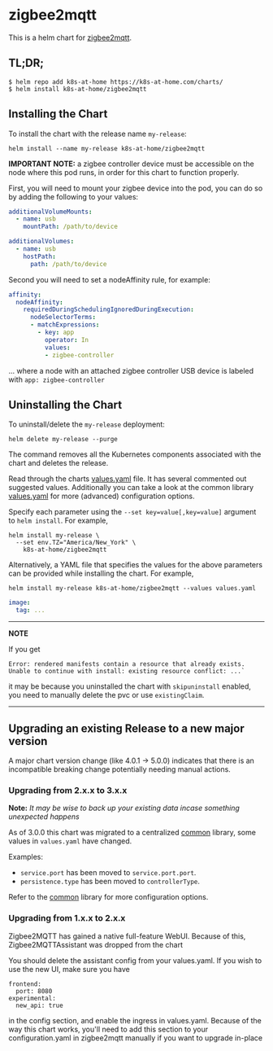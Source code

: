 # zigbee2mqtt

This is a helm chart for [zigbee2mqtt](https://www.zigbee2mqtt.io).

## TL;DR;

```shell
$ helm repo add k8s-at-home https://k8s-at-home.com/charts/
$ helm install k8s-at-home/zigbee2mqtt
```

## Installing the Chart

To install the chart with the release name `my-release`:

```console
helm install --name my-release k8s-at-home/zigbee2mqtt
```

**IMPORTANT NOTE:** a zigbee controller device must be accessible on the node where this pod runs, in order for this chart to function properly.

First, you will need to mount your zigbee device into the pod, you can do so by adding the following to your values:

```yaml
additionalVolumeMounts:
  - name: usb
    mountPath: /path/to/device

additionalVolumes:
  - name: usb
    hostPath:
      path: /path/to/device
```

Second you will need to set a nodeAffinity rule, for example:

```yaml
affinity:
  nodeAffinity:
    requiredDuringSchedulingIgnoredDuringExecution:
      nodeSelectorTerms:
      - matchExpressions:
        - key: app
          operator: In
          values:
          - zigbee-controller
```

... where a node with an attached zigbee controller USB device is labeled with `app: zigbee-controller`

## Uninstalling the Chart

To uninstall/delete the `my-release` deployment:

```console
helm delete my-release --purge
```

The command removes all the Kubernetes components associated with the chart and deletes the release.

Read through the charts [values.yaml](https://github.com/k8s-at-home/charts/blob/master/charts/zigbee2mqtt/values.yaml)
file. It has several commented out suggested values.
Additionally you can take a look at the common library [values.yaml](https://github.com/k8s-at-home/charts/blob/master/charts/common/values.yaml) for more (advanced) configuration options.

Specify each parameter using the `--set key=value[,key=value]` argument to `helm install`. For example,
```console
helm install my-release \
  --set env.TZ="America/New_York" \
    k8s-at-home/zigbee2mqtt
```
Alternatively, a YAML file that specifies the values for the above parameters can be provided while installing the
chart. For example,
```console
helm install my-release k8s-at-home/zigbee2mqtt --values values.yaml 
```

```yaml
image:
  tag: ...
```

---
**NOTE**

If you get
```console
Error: rendered manifests contain a resource that already exists. Unable to continue with install: existing resource conflict: ...`
```
it may be because you uninstalled the chart with `skipuninstall` enabled, you need to manually delete the pvc or use `existingClaim`.

---

## Upgrading an existing Release to a new major version

A major chart version change (like 4.0.1 -> 5.0.0) indicates that there is an incompatible breaking change potentially needing manual actions.

### Upgrading from 2.x.x to 3.x.x

**Note:** _It may be wise to back up your existing data incase something unexpected happens_

As of 3.0.0 this chart was migrated to a centralized [common](https://github.com/k8s-at-home/charts/tree/master/charts/common) library, some values in `values.yaml` have changed.

Examples:

* `service.port` has been moved to `service.port.port`.
* `persistence.type` has been moved to `controllerType`.

Refer to the [common](https://github.com/k8s-at-home/charts/tree/master/charts/common) library for more configuration options.

### Upgrading from 1.x.x to 2.x.x

Zigbee2MQTT has gained a native full-feature WebUI. Because of this, Zigbee2MQTTAssistant was dropped from the chart

You should delete the assistant config from your values.yaml. If you wish to use the new UI, make sure you have
```
frontend:
  port: 8080
experimental:
  new_api: true
```
in the config section, and enable the ingress in values.yaml. Because of the way this chart works, you'll need to add this section to your configuration.yaml in zigbee2mqtt manually if you want to upgrade in-place
